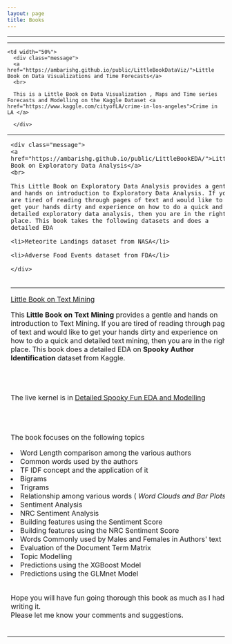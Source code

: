 ```yaml
---
layout: page
title: Books
---
```


<table>

  <hr>

  <tr>

  <td width="50%">

    <div class="message">
    <a href="https://ambarishg.github.io/public/LittleBookEDA/">Little Book on Exploratory Data Analysis</a>
    <br>
    
    This Little Book on Exploratory Data Analysis provides a gentle and hands on introduction to Exploratory Data Analysis. If you are tired of reading through pages of text and would like to get your hands dirty and experience on how to do a quick and detailed exploratory data analysis, then you are in the right place. This book takes the following datasets and does a detailed EDA
    
    <li>Meteorite Landings dataset from NASA</li>
    
    <li>Adverse Food Events dataset from FDA</li>
    
    </div>
 </td>


<hr>

    <td width="50%">
      <div class="message">
      <a href="https://ambarishg.github.io/public/LittleBookDataViz/">Little Book on Data Visualizations and Time Forecasts</a>
      <br>
      
      This is a Little Book on Data Visualization , Maps and Time series Forecasts and Modelling on the Kaggle Dataset <a href="https://www.kaggle.com/cityofLA/crime-in-los-angeles">Crime in LA </a>
      
      </div>
  </td>

</tr>

<tr>

<td colspan =2>

<hr>

<div class="message">
<a href="https://ambarishg.github.io/public/LittleBookTextMining/">Little Book on Text Mining</a>

<br>

This <b>Little Book on Text Mining</b> provides a gentle and hands on introduction to Text Mining. If you are tired of reading through pages of text and would like to get your hands dirty and experience on how to do a quick and detailed text mining, then  you are in the right place. This book does a detailed EDA on <b>Spooky Author Identification</b> dataset from Kaggle.              

<br>
<br>


The live kernel is in <a href ="https://www.kaggle.com/ambarish/detailed-spooky-fun-eda-and-modelling">Detailed Spooky Fun EDA and Modelling</a>                    

<br>
<br>


The book focuses on the following topics               

<li> Word Length comparison among the various authors</li>            

<li> Common words used by the authors</li>         

<li> TF IDF concept and the application of it</li>             

<li> Bigrams</li>                       

<li> Trigrams</li>                    

<li> Relationship among various words    ( <i>Word Clouds and Bar Plots</i> )  </li>                
 
<li> Sentiment Analysis</li>                            

<li> NRC Sentiment Analysis  </li>                     

<li> Building features using the Sentiment Score </li>                          

<li> Building features using the NRC Sentiment Score  </li>                        

<li> Words Commonly used by Males and Females in Authors' text   </li>                

<li> Evaluation of the Document Term Matrix</li>                  

<li>  Topic Modelling</li>     

<li> Predictions using the XGBoost Model </li>               

<li> Predictions using the GLMnet Model</li>          

<br>

Hope you will have fun going thorough this book as much as I had writing it.               
Please let me know your comments and suggestions.                      

<br>

</div>

</td>

</tr>

</table>
